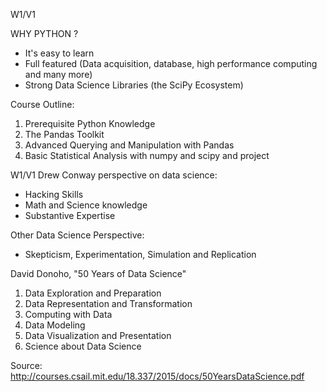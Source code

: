 W1/V1

WHY PYTHON ?
- It's easy to learn
- Full featured (Data acquisition, database, high performance computing and many more)
- Strong Data Science Libraries (the SciPy Ecosystem)

Course Outline:
1. Prerequisite Python Knowledge
2. The Pandas Toolkit
3. Advanced Querying and Manipulation with Pandas
4. Basic Statistical Analysis with numpy and scipy and project

W1/V1
Drew Conway perspective on data science:
- Hacking Skills
- Math and Science knowledge
- Substantive Expertise

Other Data Science Perspective:
- Skepticism, Experimentation, Simulation and Replication

David Donoho, "50 Years of Data Science"
1. Data Exploration and Preparation
2. Data Representation and Transformation
3. Computing with Data
4. Data Modeling
5. Data Visualization and Presentation
6. Science about Data Science

Source: http://courses.csail.mit.edu/18.337/2015/docs/50YearsDataScience.pdf
